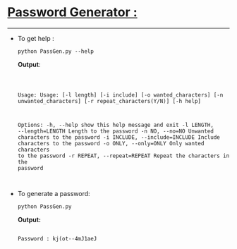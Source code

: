 # <a href = "https://github.com/Gowthaman1401/Python/blob/master/PassGen/PassGen.py"> Password Generator :</a>
<hr = "75%" >
<ul>
<li>To get help :<br><pre><code>python PassGen.py --help
</code></pre>
<strong>Output</strong>:
<pre><code>

Usage:  Usage:  [-l length] [-i include] [-o wanted_characters] [-n unwanted_characters] [-r repeat_characters(Y/N)] [-h help]

Options:
  -h,             --help               show this help message and exit
  -l LENGTH,      --length=LENGTH      Length to the password
  -n NO,          --no=NO              Unwanted characters to the password
  -i INCLUDE,     --include=INCLUDE    Include characters to the password
  -o ONLY,        --only=ONLY          Only wanted characters to the password
  -r REPEAT,      --repeat=REPEAT      Repeat the characters in the password                   
</code></pre>
</li>
<li>To generate a password:
<pre><code>python PassGen.py
</code></pre>
<strong>Output:</strong>
<pre><code>
Password : kj(ot--4mJ1aeJ
</code></pre>
</ul>
